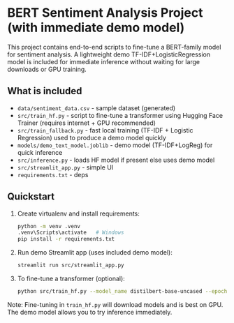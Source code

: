 # BERT Sentiment Analysis Project (with immediate demo model)

This project contains end-to-end scripts to fine-tune a BERT-family model for sentiment analysis.
A lightweight demo TF-IDF+LogisticRegression model is included for immediate inference without waiting for large downloads or GPU training.

## What is included
- `data/sentiment_data.csv` - sample dataset (generated)
- `src/train_hf.py` - script to fine-tune a transformer using Hugging Face Trainer (requires internet + GPU recommended)
- `src/train_fallback.py` - fast local training (TF-IDF + Logistic Regression) used to produce a demo model quickly
- `models/demo_text_model.joblib` - demo model (TF-IDF+LogReg) for quick inference
- `src/inference.py` - loads HF model if present else uses demo model
- `src/streamlit_app.py` - simple UI
- `requirements.txt` - deps

## Quickstart
1. Create virtualenv and install requirements:
   ```bash
   python -m venv .venv
   .venv\Scripts\activate   # Windows
   pip install -r requirements.txt
   ```
2. Run demo Streamlit app (uses included demo model):
   ```bash
   streamlit run src/streamlit_app.py
   ```
3. To fine-tune a transformer (optional):
   ```bash
   python src/train_hf.py --model_name distilbert-base-uncased --epochs 1 --batch_size 8
   ```

Note: Fine-tuning in `train_hf.py` will download models and is best on GPU. The demo model allows you to try inference immediately.
